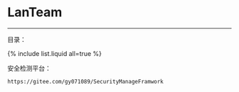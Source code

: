 # LanTeam

---

目录：

{% include list.liquid all=true %}

安全检测平台：

```
https://gitee.com/gy071089/SecurityManageFramwork
```


